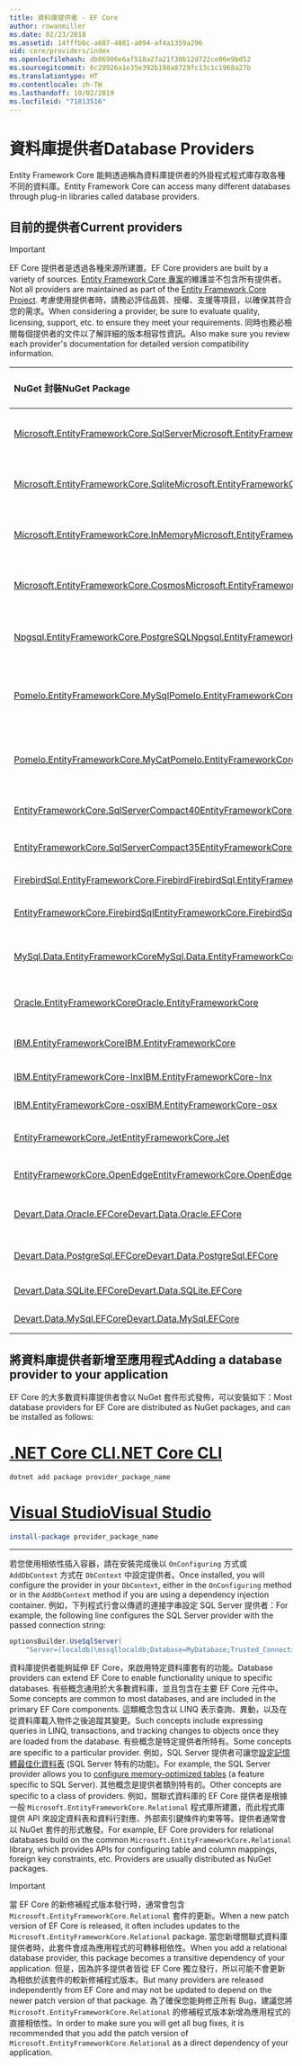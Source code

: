 ```yaml
---
title: 資料庫提供者 - EF Core
author: rowanmiller
ms.date: 02/23/2018
ms.assetid: 14fffb6c-a687-4881-a094-af4a1359a296
uid: core/providers/index
ms.openlocfilehash: db06906e6af518a27a21f30b12d722ce06e9bd52
ms.sourcegitcommit: 6c28926a1e35e392b198a8729fc13c1c1968a27b
ms.translationtype: HT
ms.contentlocale: zh-TW
ms.lasthandoff: 10/02/2019
ms.locfileid: "71813516"
---
```

# <a name="database-providers"></a><span data-ttu-id="beee4-102">資料庫提供者</span><span class="sxs-lookup"><span data-stu-id="beee4-102">Database Providers</span></span>

<span data-ttu-id="beee4-103">Entity Framework Core 能夠透過稱為資料庫提供者的外掛程式程式庫存取各種不同的資料庫。</span><span class="sxs-lookup"><span data-stu-id="beee4-103">Entity Framework Core can access many different databases through plug-in libraries called database providers.</span></span>

## <a name="current-providers"></a><span data-ttu-id="beee4-104">目前的提供者</span><span class="sxs-lookup"><span data-stu-id="beee4-104">Current providers</span></span>
> [!IMPORTANT]  
> <span data-ttu-id="beee4-105">EF Core 提供者是透過各種來源所建置。</span><span class="sxs-lookup"><span data-stu-id="beee4-105">EF Core providers are built by a variety of sources.</span></span> <span data-ttu-id="beee4-106">[Entity Framework Core 專案](https://github.com/aspnet/EntityFrameworkCore)的維護並不包含所有提供者。</span><span class="sxs-lookup"><span data-stu-id="beee4-106">Not all providers are maintained as part of the [Entity Framework Core Project](https://github.com/aspnet/EntityFrameworkCore).</span></span> <span data-ttu-id="beee4-107">考慮使用提供者時，請務必評估品質、授權、支援等項目，以確保其符合您的需求。</span><span class="sxs-lookup"><span data-stu-id="beee4-107">When considering a provider, be sure to evaluate quality, licensing, support, etc. to ensure they meet your requirements.</span></span> <span data-ttu-id="beee4-108">同時也務必檢閱每個提供者的文件以了解詳細的版本相容性資訊。</span><span class="sxs-lookup"><span data-stu-id="beee4-108">Also make sure you review each provider's documentation for detailed version compatibility information.</span></span>

| <span data-ttu-id="beee4-109">NuGet 封裝</span><span class="sxs-lookup"><span data-stu-id="beee4-109">NuGet Package</span></span>                                                                                                        | <span data-ttu-id="beee4-110">支援的資料庫引擎</span><span class="sxs-lookup"><span data-stu-id="beee4-110">Supported database engines</span></span> | <span data-ttu-id="beee4-111">維護程式/廠商</span><span class="sxs-lookup"><span data-stu-id="beee4-111">Maintainer / Vendor</span></span>                                                           | <span data-ttu-id="beee4-112">注意/需求</span><span class="sxs-lookup"><span data-stu-id="beee4-112">Notes / Requirements</span></span> | <span data-ttu-id="beee4-113">實用連結</span><span class="sxs-lookup"><span data-stu-id="beee4-113">Useful links</span></span>                                                                                                                                                                                       |
|:---------------------------------------------------------------------------------------------------------------------|:---------------------------|:------------------------------------------------------------------------------|:---------------------|:---------------------------------------------------------------------------------------------------------------------------------------------------------------------------------------------------|
| [<span data-ttu-id="beee4-114">Microsoft.EntityFrameworkCore.SqlServer</span><span class="sxs-lookup"><span data-stu-id="beee4-114">Microsoft.EntityFrameworkCore.SqlServer</span></span>](https://www.nuget.org/packages/Microsoft.EntityFrameworkCore.SqlServer)    | <span data-ttu-id="beee4-115">SQL Server 2012 及更新版本</span><span class="sxs-lookup"><span data-stu-id="beee4-115">SQL Server 2012 onwards</span></span>    | <span data-ttu-id="beee4-116">[EF Core 專案](https://github.com/aspnet/EntityFrameworkCore/) (Microsoft)</span><span class="sxs-lookup"><span data-stu-id="beee4-116">[EF Core Project](https://github.com/aspnet/EntityFrameworkCore/) (Microsoft)</span></span> |                      | [<span data-ttu-id="beee4-117">docs</span><span class="sxs-lookup"><span data-stu-id="beee4-117">docs</span></span>](xref:core/providers/sql-server/index)                                                                                                                                                       |
| [<span data-ttu-id="beee4-118">Microsoft.EntityFrameworkCore.Sqlite</span><span class="sxs-lookup"><span data-stu-id="beee4-118">Microsoft.EntityFrameworkCore.Sqlite</span></span>](https://www.nuget.org/packages/Microsoft.EntityFrameworkCore.Sqlite)          | <span data-ttu-id="beee4-119">SQLite 3.7 及更新版本</span><span class="sxs-lookup"><span data-stu-id="beee4-119">SQLite 3.7 onwards</span></span>         | <span data-ttu-id="beee4-120">[EF Core 專案](https://github.com/aspnet/EntityFrameworkCore/) (Microsoft)</span><span class="sxs-lookup"><span data-stu-id="beee4-120">[EF Core Project](https://github.com/aspnet/EntityFrameworkCore/) (Microsoft)</span></span> |                      | [<span data-ttu-id="beee4-121">docs</span><span class="sxs-lookup"><span data-stu-id="beee4-121">docs</span></span>](xref:core/providers/sqlite/index)                                                                                                                                                           |
| [<span data-ttu-id="beee4-122">Microsoft.EntityFrameworkCore.InMemory</span><span class="sxs-lookup"><span data-stu-id="beee4-122">Microsoft.EntityFrameworkCore.InMemory</span></span>](https://www.nuget.org/packages/Microsoft.EntityFrameworkCore.InMemory)      | <span data-ttu-id="beee4-123">EF Core 記憶體內部資料庫</span><span class="sxs-lookup"><span data-stu-id="beee4-123">EF Core in-memory database</span></span> | <span data-ttu-id="beee4-124">[EF Core 專案](https://github.com/aspnet/EntityFrameworkCore/) (Microsoft)</span><span class="sxs-lookup"><span data-stu-id="beee4-124">[EF Core Project](https://github.com/aspnet/EntityFrameworkCore/) (Microsoft)</span></span> | <span data-ttu-id="beee4-125">僅供測試</span><span class="sxs-lookup"><span data-stu-id="beee4-125">For testing only</span></span>     | [<span data-ttu-id="beee4-126">docs</span><span class="sxs-lookup"><span data-stu-id="beee4-126">docs</span></span>](xref:core/providers/in-memory/index)                                                                                                                                                        |
| [<span data-ttu-id="beee4-127">Microsoft.EntityFrameworkCore.Cosmos</span><span class="sxs-lookup"><span data-stu-id="beee4-127">Microsoft.EntityFrameworkCore.Cosmos</span></span>](https://www.nuget.org/packages/Microsoft.EntityFrameworkCore.Cosmos)          | <span data-ttu-id="beee4-128">Azure Cosmos DB SQL API</span><span class="sxs-lookup"><span data-stu-id="beee4-128">Azure Cosmos DB SQL API</span></span>    | <span data-ttu-id="beee4-129">[EF Core 專案](https://github.com/aspnet/EntityFrameworkCore/) (Microsoft)</span><span class="sxs-lookup"><span data-stu-id="beee4-129">[EF Core Project](https://github.com/aspnet/EntityFrameworkCore/) (Microsoft)</span></span> |                      | [<span data-ttu-id="beee4-130">docs</span><span class="sxs-lookup"><span data-stu-id="beee4-130">docs</span></span>](xref:core/providers/cosmos/index)                                                                                         |
| [<span data-ttu-id="beee4-131">Npgsql.EntityFrameworkCore.PostgreSQL</span><span class="sxs-lookup"><span data-stu-id="beee4-131">Npgsql.EntityFrameworkCore.PostgreSQL</span></span>](https://www.nuget.org/packages/Npgsql.EntityFrameworkCore.PostgreSQL)        | <span data-ttu-id="beee4-132">PostgreSQL</span><span class="sxs-lookup"><span data-stu-id="beee4-132">PostgreSQL</span></span>                 | [<span data-ttu-id="beee4-133">Npgsql 開發小組</span><span class="sxs-lookup"><span data-stu-id="beee4-133">Npgsql Development Team</span></span>](https://github.com/npgsql)                          |                      | [<span data-ttu-id="beee4-134">docs</span><span class="sxs-lookup"><span data-stu-id="beee4-134">docs</span></span>](http://www.npgsql.org/efcore/index.html)                                                                                                                                                    |
| [<span data-ttu-id="beee4-135">Pomelo.EntityFrameworkCore.MySql</span><span class="sxs-lookup"><span data-stu-id="beee4-135">Pomelo.EntityFrameworkCore.MySql</span></span>](https://www.nuget.org/packages/Pomelo.EntityFrameworkCore.MySql)                  | <span data-ttu-id="beee4-136">MySQL、MariaDB</span><span class="sxs-lookup"><span data-stu-id="beee4-136">MySQL, MariaDB</span></span>             | [<span data-ttu-id="beee4-137">Pomelo Foundation 專案</span><span class="sxs-lookup"><span data-stu-id="beee4-137">Pomelo Foundation Project</span></span>](https://github.com/PomeloFoundation)              |                      | [<span data-ttu-id="beee4-138">讀我檔案</span><span class="sxs-lookup"><span data-stu-id="beee4-138">readme</span></span>](https://github.com/PomeloFoundation/Pomelo.EntityFrameworkCore.MySql/blob/master/README.md)                                                                                               |
| [<span data-ttu-id="beee4-139">Pomelo.EntityFrameworkCore.MyCat</span><span class="sxs-lookup"><span data-stu-id="beee4-139">Pomelo.EntityFrameworkCore.MyCat</span></span>](https://www.nuget.org/packages/Pomelo.EntityFrameworkCore.MyCat)                  | <span data-ttu-id="beee4-140">MyCAT 伺服器</span><span class="sxs-lookup"><span data-stu-id="beee4-140">MyCAT Server</span></span>               | [<span data-ttu-id="beee4-141">Pomelo Foundation 專案</span><span class="sxs-lookup"><span data-stu-id="beee4-141">Pomelo Foundation Project</span></span>](https://github.com/PomeloFoundation)              | <span data-ttu-id="beee4-142">只有發行前版本</span><span class="sxs-lookup"><span data-stu-id="beee4-142">Prerelease only</span></span>      | [<span data-ttu-id="beee4-143">讀我檔案</span><span class="sxs-lookup"><span data-stu-id="beee4-143">readme</span></span>](https://github.com/PomeloFoundation/Pomelo.EntityFrameworkCore.MyCat/blob/master/README.md)                                                                                               |
| [<span data-ttu-id="beee4-144">EntityFrameworkCore.SqlServerCompact40</span><span class="sxs-lookup"><span data-stu-id="beee4-144">EntityFrameworkCore.SqlServerCompact40</span></span>](https://www.nuget.org/packages/EntityFrameworkCore.SqlServerCompact40)      | <span data-ttu-id="beee4-145">SQL Server Compact 4.0</span><span class="sxs-lookup"><span data-stu-id="beee4-145">SQL Server Compact 4.0</span></span>     | [<span data-ttu-id="beee4-146">Erik Ejlskov Jensen</span><span class="sxs-lookup"><span data-stu-id="beee4-146">Erik Ejlskov Jensen</span></span>](https://github.com/ErikEJ/)                             | <span data-ttu-id="beee4-147">.NET Framework</span><span class="sxs-lookup"><span data-stu-id="beee4-147">.NET Framework</span></span>       | [<span data-ttu-id="beee4-148">wiki</span><span class="sxs-lookup"><span data-stu-id="beee4-148">wiki</span></span>](https://github.com/ErikEJ/EntityFramework.SqlServerCompact/wiki/Using-EF-Core-with-SQL-Server-Compact-in-Traditional-.NET-Applications)                                                     |
| [<span data-ttu-id="beee4-149">EntityFrameworkCore.SqlServerCompact35</span><span class="sxs-lookup"><span data-stu-id="beee4-149">EntityFrameworkCore.SqlServerCompact35</span></span>](https://www.nuget.org/packages/EntityFrameworkCore.SqlServerCompact35)      | <span data-ttu-id="beee4-150">SQL Server Compact 3.5</span><span class="sxs-lookup"><span data-stu-id="beee4-150">SQL Server Compact 3.5</span></span>     | [<span data-ttu-id="beee4-151">Erik Ejlskov Jensen</span><span class="sxs-lookup"><span data-stu-id="beee4-151">Erik Ejlskov Jensen</span></span>](https://github.com/ErikEJ/)                             | <span data-ttu-id="beee4-152">.NET Framework</span><span class="sxs-lookup"><span data-stu-id="beee4-152">.NET Framework</span></span>       | [<span data-ttu-id="beee4-153">wiki</span><span class="sxs-lookup"><span data-stu-id="beee4-153">wiki</span></span>](https://github.com/ErikEJ/EntityFramework.SqlServerCompact/wiki/Using-EF-Core-with-SQL-Server-Compact-in-Traditional-.NET-Applications)                                                     |
| [<span data-ttu-id="beee4-154">FirebirdSql.EntityFrameworkCore.Firebird</span><span class="sxs-lookup"><span data-stu-id="beee4-154">FirebirdSql.EntityFrameworkCore.Firebird</span></span>](https://www.nuget.org/packages/FirebirdSql.EntityFrameworkCore.Firebird/) | <span data-ttu-id="beee4-155">Firebird 2.5 及 3.x</span><span class="sxs-lookup"><span data-stu-id="beee4-155">Firebird 2.5 and 3.x</span></span>       | [<span data-ttu-id="beee4-156">Jiří Činčura</span><span class="sxs-lookup"><span data-stu-id="beee4-156">Jiří Činčura</span></span>](https://github.com/cincuranet)                                 |                      | [<span data-ttu-id="beee4-157">docs</span><span class="sxs-lookup"><span data-stu-id="beee4-157">docs</span></span>](https://github.com/cincuranet/FirebirdSql.Data.FirebirdClient/blob/master/Provider/docs/entity-framework-core.md)                                                                           |
| [<span data-ttu-id="beee4-158">EntityFrameworkCore.FirebirdSql</span><span class="sxs-lookup"><span data-stu-id="beee4-158">EntityFrameworkCore.FirebirdSql</span></span>](https://www.nuget.org/packages/EntityFrameworkCore.FirebirdSql/)                   | <span data-ttu-id="beee4-159">Firebird 2.5 及 3.x</span><span class="sxs-lookup"><span data-stu-id="beee4-159">Firebird 2.5 and 3.x</span></span>       | [<span data-ttu-id="beee4-160">Rafael Almeida</span><span class="sxs-lookup"><span data-stu-id="beee4-160">Rafael Almeida</span></span>](https://github.com/ralmsdeveloper)                           |                      | [<span data-ttu-id="beee4-161">wiki</span><span class="sxs-lookup"><span data-stu-id="beee4-161">wiki</span></span>](https://github.com/ralmsdeveloper/EntityFrameworkCore.FirebirdSQL/wiki)                                                                                                                     |
| [<span data-ttu-id="beee4-162">MySql.Data.EntityFrameworkCore</span><span class="sxs-lookup"><span data-stu-id="beee4-162">MySql.Data.EntityFrameworkCore</span></span>](https://www.nuget.org/packages/MySql.Data.EntityFrameworkCore)                      | <span data-ttu-id="beee4-163">MySQL</span><span class="sxs-lookup"><span data-stu-id="beee4-163">MySQL</span></span>                      | <span data-ttu-id="beee4-164">[MySQL 專案](http://dev.mysql.com) (Oracle)</span><span class="sxs-lookup"><span data-stu-id="beee4-164">[MySQL project](http://dev.mysql.com) (Oracle)</span></span>                                |                      | [<span data-ttu-id="beee4-165">docs</span><span class="sxs-lookup"><span data-stu-id="beee4-165">docs</span></span>](https://dev.mysql.com/doc/connector-net/en/connector-net-entityframework-core.html)                                                                                                         |
| [<span data-ttu-id="beee4-166">Oracle.EntityFrameworkCore</span><span class="sxs-lookup"><span data-stu-id="beee4-166">Oracle.EntityFrameworkCore</span></span>](https://www.nuget.org/packages/Oracle.EntityFrameworkCore/)                             | <span data-ttu-id="beee4-167">Oracle DB 11.2 與更新版本</span><span class="sxs-lookup"><span data-stu-id="beee4-167">Oracle DB 11.2 onwards</span></span>     | [<span data-ttu-id="beee4-168">Oracle</span><span class="sxs-lookup"><span data-stu-id="beee4-168">Oracle</span></span>](https://www.oracle.com/technetwork/topics/dotnet/)                   | <span data-ttu-id="beee4-169">發行前版本</span><span class="sxs-lookup"><span data-stu-id="beee4-169">Prerelease</span></span>           | [<span data-ttu-id="beee4-170">網站</span><span class="sxs-lookup"><span data-stu-id="beee4-170">website</span></span>](https://www.oracle.com/technetwork/topics/dotnet/)                                                                                                                                       |
| [<span data-ttu-id="beee4-171">IBM.EntityFrameworkCore</span><span class="sxs-lookup"><span data-stu-id="beee4-171">IBM.EntityFrameworkCore</span></span>](https://www.nuget.org/packages/IBM.EntityFrameworkCore)                                    | <span data-ttu-id="beee4-172">Db2、Informix</span><span class="sxs-lookup"><span data-stu-id="beee4-172">Db2, Informix</span></span>              | [<span data-ttu-id="beee4-173">IBM</span><span class="sxs-lookup"><span data-stu-id="beee4-173">IBM</span></span>](https://ibm.com)                                                        | <span data-ttu-id="beee4-174">Windows 版本</span><span class="sxs-lookup"><span data-stu-id="beee4-174">Windows version</span></span>      | [<span data-ttu-id="beee4-175">部落格</span><span class="sxs-lookup"><span data-stu-id="beee4-175">blog</span></span>](https://www.ibm.com/developerworks/community/blogs/96960515-2ea1-4391-8170-b0515d08e4da/entry/Creating_Entity_Data_Model_using_IBM_Data_Server_providers_for_Entity_Framework_Core?lang=en) |
| [<span data-ttu-id="beee4-176">IBM.EntityFrameworkCore-lnx</span><span class="sxs-lookup"><span data-stu-id="beee4-176">IBM.EntityFrameworkCore-lnx</span></span>](https://www.nuget.org/packages/IBM.EntityFrameworkCore-lnx)                            | <span data-ttu-id="beee4-177">Db2、Informix</span><span class="sxs-lookup"><span data-stu-id="beee4-177">Db2, Informix</span></span>              | [<span data-ttu-id="beee4-178">IBM</span><span class="sxs-lookup"><span data-stu-id="beee4-178">IBM</span></span>](https://ibm.com)                                                        | <span data-ttu-id="beee4-179">Linux 版本</span><span class="sxs-lookup"><span data-stu-id="beee4-179">Linux version</span></span>        | [<span data-ttu-id="beee4-180">部落格</span><span class="sxs-lookup"><span data-stu-id="beee4-180">blog</span></span>](https://www.ibm.com/developerworks/community/blogs/96960515-2ea1-4391-8170-b0515d08e4da/entry/Creating_Entity_Data_Model_using_IBM_Data_Server_providers_for_Entity_Framework_Core?lang=en) |
| [<span data-ttu-id="beee4-181">IBM.EntityFrameworkCore-osx</span><span class="sxs-lookup"><span data-stu-id="beee4-181">IBM.EntityFrameworkCore-osx</span></span>](https://www.nuget.org/packages/IBM.EntityFrameworkCore-osx)                            | <span data-ttu-id="beee4-182">Db2、Informix</span><span class="sxs-lookup"><span data-stu-id="beee4-182">Db2, Informix</span></span>              | [<span data-ttu-id="beee4-183">IBM</span><span class="sxs-lookup"><span data-stu-id="beee4-183">IBM</span></span>](https://ibm.com)                                                        | <span data-ttu-id="beee4-184">macOS 版本</span><span class="sxs-lookup"><span data-stu-id="beee4-184">macOS version</span></span>        | [<span data-ttu-id="beee4-185">部落格</span><span class="sxs-lookup"><span data-stu-id="beee4-185">blog</span></span>](https://www.ibm.com/developerworks/community/blogs/96960515-2ea1-4391-8170-b0515d08e4da/entry/Creating_Entity_Data_Model_using_IBM_Data_Server_providers_for_Entity_Framework_Core?lang=en) |
| [<span data-ttu-id="beee4-186">EntityFrameworkCore.Jet</span><span class="sxs-lookup"><span data-stu-id="beee4-186">EntityFrameworkCore.Jet</span></span>](https://www.nuget.org/packages/EntityFrameworkCore.Jet/)                                   | <span data-ttu-id="beee4-187">Microsoft Access 檔案</span><span class="sxs-lookup"><span data-stu-id="beee4-187">Microsoft Access files</span></span>     | [<span data-ttu-id="beee4-188">Bubi</span><span class="sxs-lookup"><span data-stu-id="beee4-188">Bubi</span></span>](https://github.com/bubibubi)                                           | <span data-ttu-id="beee4-189">.NET Framework</span><span class="sxs-lookup"><span data-stu-id="beee4-189">.NET Framework</span></span>       | [<span data-ttu-id="beee4-190">讀我檔案</span><span class="sxs-lookup"><span data-stu-id="beee4-190">readme</span></span>](https://github.com/bubibubi/EntityFrameworkCore.Jet/blob/master/docs/README.md)                                                                                                           |
| [<span data-ttu-id="beee4-191">EntityFrameworkCore.OpenEdge</span><span class="sxs-lookup"><span data-stu-id="beee4-191">EntityFrameworkCore.OpenEdge</span></span>](https://www.nuget.org/packages/EntityFrameworkCore.OpenEdge/)                         | <span data-ttu-id="beee4-192">Progress OpenEdge</span><span class="sxs-lookup"><span data-stu-id="beee4-192">Progress OpenEdge</span></span>          | [<span data-ttu-id="beee4-193">Alex Wiese</span><span class="sxs-lookup"><span data-stu-id="beee4-193">Alex Wiese</span></span>](https://github.com/alexwiese)                                    |                      | [<span data-ttu-id="beee4-194">讀我檔案</span><span class="sxs-lookup"><span data-stu-id="beee4-194">readme</span></span>](https://github.com/alexwiese/EntityFrameworkCore.OpenEdge/blob/master/README.md)                                                                                                          |
| [<span data-ttu-id="beee4-195">Devart.Data.Oracle.EFCore</span><span class="sxs-lookup"><span data-stu-id="beee4-195">Devart.Data.Oracle.EFCore</span></span>](https://www.nuget.org/packages/Devart.Data.Oracle.EFCore/)                               | <span data-ttu-id="beee4-196">Oracle DB 9.2.0.4 與更新版本</span><span class="sxs-lookup"><span data-stu-id="beee4-196">Oracle DB 9.2.0.4 onwards</span></span>  | [<span data-ttu-id="beee4-197">DevArt</span><span class="sxs-lookup"><span data-stu-id="beee4-197">DevArt</span></span>](https://www.devart.com/)                                             | <span data-ttu-id="beee4-198">已支付</span><span class="sxs-lookup"><span data-stu-id="beee4-198">Paid</span></span>                 | [<span data-ttu-id="beee4-199">docs</span><span class="sxs-lookup"><span data-stu-id="beee4-199">docs</span></span>](https://www.devart.com/dotconnect/oracle/docs/)                                                                                                                                             |
| [<span data-ttu-id="beee4-200">Devart.Data.PostgreSql.EFCore</span><span class="sxs-lookup"><span data-stu-id="beee4-200">Devart.Data.PostgreSql.EFCore</span></span>](https://www.nuget.org/packages/Devart.Data.PostgreSql.EFCore/)                       | <span data-ttu-id="beee4-201">PostgreSQL 8.0 及更新版本</span><span class="sxs-lookup"><span data-stu-id="beee4-201">PostgreSQL 8.0 onwards</span></span>     | [<span data-ttu-id="beee4-202">DevArt</span><span class="sxs-lookup"><span data-stu-id="beee4-202">DevArt</span></span>](https://www.devart.com/)                                             | <span data-ttu-id="beee4-203">已支付</span><span class="sxs-lookup"><span data-stu-id="beee4-203">Paid</span></span>                 | [<span data-ttu-id="beee4-204">docs</span><span class="sxs-lookup"><span data-stu-id="beee4-204">docs</span></span>](https://www.devart.com/dotconnect/postgresql/docs/)                                                                                                                                         |
| [<span data-ttu-id="beee4-205">Devart.Data.SQLite.EFCore</span><span class="sxs-lookup"><span data-stu-id="beee4-205">Devart.Data.SQLite.EFCore</span></span>](https://www.nuget.org/packages/Devart.Data.SQLite.EFCore/)                               | <span data-ttu-id="beee4-206">SQLite 3 及更新版本</span><span class="sxs-lookup"><span data-stu-id="beee4-206">SQLite 3 onwards</span></span>           | [<span data-ttu-id="beee4-207">DevArt</span><span class="sxs-lookup"><span data-stu-id="beee4-207">DevArt</span></span>](https://www.devart.com/)                                             | <span data-ttu-id="beee4-208">已支付</span><span class="sxs-lookup"><span data-stu-id="beee4-208">Paid</span></span>                 | [<span data-ttu-id="beee4-209">docs</span><span class="sxs-lookup"><span data-stu-id="beee4-209">docs</span></span>](https://www.devart.com/dotconnect/sqlite/docs/)                                                                                                                                             |
| [<span data-ttu-id="beee4-210">Devart.Data.MySql.EFCore</span><span class="sxs-lookup"><span data-stu-id="beee4-210">Devart.Data.MySql.EFCore</span></span>](https://www.nuget.org/packages/Devart.Data.MySql.EFCore/)                                 | <span data-ttu-id="beee4-211">MySQL 5 及更新版本</span><span class="sxs-lookup"><span data-stu-id="beee4-211">MySQL 5 onwards</span></span>            | [<span data-ttu-id="beee4-212">DevArt</span><span class="sxs-lookup"><span data-stu-id="beee4-212">DevArt</span></span>](https://www.devart.com/)                                             | <span data-ttu-id="beee4-213">已支付</span><span class="sxs-lookup"><span data-stu-id="beee4-213">Paid</span></span>                 | [<span data-ttu-id="beee4-214">docs</span><span class="sxs-lookup"><span data-stu-id="beee4-214">docs</span></span>](https://www.devart.com/dotconnect/mysql/docs/)                                                                                                                                              |

## <a name="adding-a-database-provider-to-your-application"></a><span data-ttu-id="beee4-215">將資料庫提供者新增至應用程式</span><span class="sxs-lookup"><span data-stu-id="beee4-215">Adding a database provider to your application</span></span>

<span data-ttu-id="beee4-216">EF Core 的大多數資料庫提供者會以 NuGet 套件形式發佈，可以安裝如下：</span><span class="sxs-lookup"><span data-stu-id="beee4-216">Most database providers for EF Core are distributed as NuGet packages, and can be installed as follows:</span></span>

# <a name="net-core-clitabdotnet-core-cli"></a>[<span data-ttu-id="beee4-217">.NET Core CLI</span><span class="sxs-lookup"><span data-stu-id="beee4-217">.NET Core CLI</span></span>](#tab/dotnet-core-cli)

``` console
dotnet add package provider_package_name
```

# <a name="visual-studiotabvs"></a>[<span data-ttu-id="beee4-218">Visual Studio</span><span class="sxs-lookup"><span data-stu-id="beee4-218">Visual Studio</span></span>](#tab/vs)

``` powershell
install-package provider_package_name
```

***

<span data-ttu-id="beee4-219">若您使用相依性插入容器，請在安裝完成後以 `OnConfiguring` 方式或 `AddDbContext` 方式在 `DbContext` 中設定提供者。</span><span class="sxs-lookup"><span data-stu-id="beee4-219">Once installed, you will configure the provider in your `DbContext`, either in the `OnConfiguring` method or in the `AddDbContext` method if you are using a dependency injection container.</span></span>
<span data-ttu-id="beee4-220">例如，下列程式行會以傳遞的連接字串設定 SQL Server 提供者：</span><span class="sxs-lookup"><span data-stu-id="beee4-220">For example, the following line configures the SQL Server provider with the passed connection string:</span></span>

``` csharp
optionsBuilder.UseSqlServer(
    "Server=(localdb)\mssqllocaldb;Database=MyDatabase;Trusted_Connection=True;");
```  

<span data-ttu-id="beee4-221">資料庫提供者能夠延伸 EF Core，來啟用特定資料庫套有的功能。</span><span class="sxs-lookup"><span data-stu-id="beee4-221">Database providers can extend EF Core to enable functionality unique to specific databases.</span></span>
<span data-ttu-id="beee4-222">有些概念通用於大多數資料庫，並且包含在主要 EF Core 元件中。</span><span class="sxs-lookup"><span data-stu-id="beee4-222">Some concepts are common to most databases, and are included in the primary EF Core components.</span></span>
<span data-ttu-id="beee4-223">這類概念包含以 LINQ 表示查詢、異動，以及在從資料庫載入物件之後追蹤其變更。</span><span class="sxs-lookup"><span data-stu-id="beee4-223">Such concepts include expressing queries in LINQ, transactions, and tracking changes to objects once they are loaded from the database.</span></span>
<span data-ttu-id="beee4-224">有些概念是特定提供者所特有。</span><span class="sxs-lookup"><span data-stu-id="beee4-224">Some concepts are specific to a particular provider.</span></span>
<span data-ttu-id="beee4-225">例如，SQL Server 提供者可讓您[設定記憶體最佳化資料表](xref:core/providers/sql-server/memory-optimized-tables) (SQL Server 特有的功能)。</span><span class="sxs-lookup"><span data-stu-id="beee4-225">For example, the SQL Server provider allows you to [configure memory-optimized tables](xref:core/providers/sql-server/memory-optimized-tables) (a feature specific to SQL Server).</span></span>
<span data-ttu-id="beee4-226">其他概念是提供者類別特有的。</span><span class="sxs-lookup"><span data-stu-id="beee4-226">Other concepts are specific to a class of providers.</span></span>
<span data-ttu-id="beee4-227">例如，關聯式資料庫的 EF Core 提供者是根據一般 `Microsoft.EntityFrameworkCore.Relational` 程式庫所建置，而此程式庫提供 API 來設定資料表和資料行對應、外部索引鍵條件約束等等。提供者通常會以 NuGet 套件的形式散發。</span><span class="sxs-lookup"><span data-stu-id="beee4-227">For example, EF Core providers for relational databases build on the common `Microsoft.EntityFrameworkCore.Relational` library, which provides APIs for configuring table and column mappings, foreign key constraints, etc. Providers are usually distributed as NuGet packages.</span></span>

> [!IMPORTANT]  
> <span data-ttu-id="beee4-228">當 EF Core 的新修補程式版本發行時，通常會包含 `Microsoft.EntityFrameworkCore.Relational` 套件的更新。</span><span class="sxs-lookup"><span data-stu-id="beee4-228">When a new patch version of EF Core is released, it often includes updates to the `Microsoft.EntityFrameworkCore.Relational` package.</span></span>
> <span data-ttu-id="beee4-229">當您新增關聯式資料庫提供者時，此套件會成為應用程式的可轉移相依性。</span><span class="sxs-lookup"><span data-stu-id="beee4-229">When you add a relational database provider, this package becomes a transitive dependency of your application.</span></span>
> <span data-ttu-id="beee4-230">但是，因為許多提供者皆從 EF Core 獨立發行，所以可能不會更新為相依於該套件的較新修補程式版本。</span><span class="sxs-lookup"><span data-stu-id="beee4-230">But many providers are released independently from EF Core and may not be updated to depend on the newer patch version of that package.</span></span>
> <span data-ttu-id="beee4-231">為了確保您能夠修正所有 Bug，建議您將 `Microsoft.EntityFrameworkCore.Relational` 的修補程式版本新增為應用程式的直接相依性。</span><span class="sxs-lookup"><span data-stu-id="beee4-231">In order to make sure you will get all bug fixes, it is recommended that you add the patch version of `Microsoft.EntityFrameworkCore.Relational` as a direct dependency of your application.</span></span>
